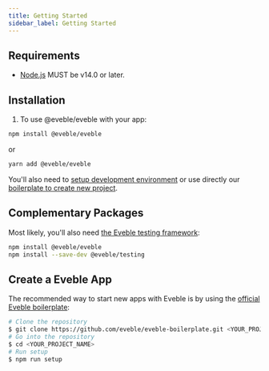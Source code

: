 ```yaml
---
title: Getting Started
sidebar_label: Getting Started
---
```


## Requirements

- [Node.js][nodejs] MUST be v14.0 or later.

## Installation

1. To use @eveble/eveble with your app:

```bash
npm install @eveble/eveble
```

or

```bash
yarn add @eveble/eveble
```

You'll also need to [setup development environment][eveble-setup-development-environment] or use directly our [boilerplate to create new project](#create-a-eveble-app).

## Complementary Packages

Most likely, you'll also need [the Eveble testing framework][eveble-testing]:

```bash
npm install @eveble/eveble
npm install --save-dev @eveble/testing
```

## Create a Eveble App

The recommended way to start new apps with Eveble is by using the [official Eveble boilerplate][eveble-boilerplate]:

```bash
# Clone the repository
$ git clone https://github.com/eveble/eveble-boilerplate.git <YOUR_PROJECT_NAME>
# Go into the repository
$ cd <YOUR_PROJECT_NAME>
# Run setup
$ npm run setup
```

[nodejs]: https://nodejs.org/
[eveble-setup-development-environment]: https://eveble.github.io/eveble/docs/guides/02-environment-setup/01-setting-up-the-development-environment.md
[eveble-boilerplate]: https://github.com/eveble/eveble-boilerplate
[eveble-testing]: https://github.com/eveble/testing
